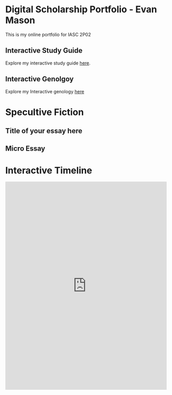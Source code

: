 # Digital Scholarship Portfolio - Evan Mason

This is my online portfolio for IASC 2P02

## Interactive Study Guide
Explore my interactive study guide [here](2P02Team1InteractiveStudyGuide.html).
## Interactive Genolgoy
Explore my Interactive genology [here](2p02InteractiveGeneology.html)

# Specultive Fiction
## Title of your essay here
## Micro Essay

# Interactive Timeline

<iframe src='https://cdn.knightlab.com/libs/timeline3/latest/embed/index.html?source=1D9DzvwIYFfd4155zc1NzqCj_wAcn9DP1fCr6mE0UrSc&font=Default&lang=en&initial_zoom=2&height=650' width='100%' height='650' webkitallowfullscreen mozallowfullscreen allowfullscreen frameborder='0'></iframe>
